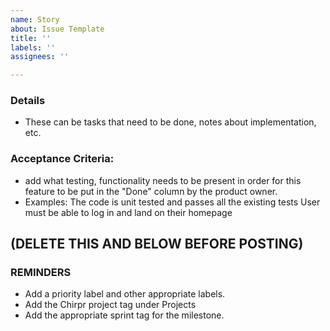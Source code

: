 ```yaml
---
name: Story
about: Issue Template
title: ''
labels: ''
assignees: ''

---
```


### Details
- These can be tasks that need to be done, notes about implementation, etc. 

### Acceptance Criteria:
-  add what testing, functionality needs to be present in order for this feature to be put in the "Done" column by the product owner.
- Examples: 
 The code is unit tested and passes all the existing tests
 User must be able to log in and land on their homepage


## (DELETE THIS AND BELOW BEFORE POSTING)
### REMINDERS
- Add a priority label and other appropriate labels. 
- Add the Chirpr project tag under Projects
- Add the appropriate sprint tag for the milestone. 


